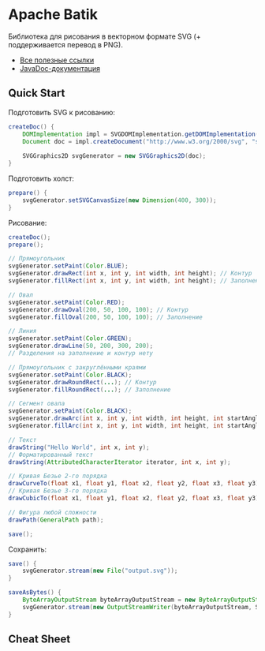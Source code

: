 # Apache Batik

Библиотека для рисования в векторном формате SVG (+ поддерживается перевод в PNG).

* [Все полезные ссылки](https://xmlgraphics.apache.org/batik/using/)
* [JavaDoc-документация](https://xmlgraphics.apache.org/batik/javadoc/)

## Quick Start

Подготовить SVG к рисованию:
```java
createDoc() {
    DOMImplementation impl = SVGDOMImplementation.getDOMImplementation();
    Document doc = impl.createDocument("http://www.w3.org/2000/svg", "svg", null);
    
    SVGGraphics2D svgGenerator = new SVGGraphics2D(doc);
}
```

Подготовить холст:
```java
prepare() {
    svgGenerator.setSVGCanvasSize(new Dimension(400, 300));
}
```

Рисование:
```java
createDoc();
prepare();

// Прямоугольник
svgGenerator.setPaint(Color.BLUE);
svgGenerator.drawRect(int x, int y, int width, int height); // Контур
svgGenerator.fillRect(int x, int y, int width, int height); // Заполнение

// Овал
svgGenerator.setPaint(Color.RED);
svgGenerator.drawOval(200, 50, 100, 100); // Контур
svgGenerator.fillOval(200, 50, 100, 100); // Заполнение

// Линия
svgGenerator.setPaint(Color.GREEN);
svgGenerator.drawLine(50, 200, 300, 200);
// Разделения на заполнение и контур нету

// Прямоугольник с закруглёнными краями
svgGenerator.setPaint(Color.BLACK);
svgGenerator.drawRoundRect(...); // Контур
svgGenerator.fillRoundRect(...); // Заполнение

// Сегмент овала
svgGenerator.setPaint(Color.BLACK);
svgGenerator.drawArc(int x, int y, int width, int height, int startAngle, int arcAngle); // Контур
svgGenerator.fillArc(int x, int y, int width, int height, int startAngle, int arcAngle); // Заполнение

// Текст
drawString("Hello World", int x, int y);
// Форматированный текст
drawString(AttributedCharacterIterator iterator, int x, int y);

// Кривая Безье 2-го порядка
drawCurveTo(float x1, float y1, float x2, float y2, float x3, float y3);
// Кривая Безье 3-го порядка
drawCubicTo(float x1, float y1, float x2, float y2, float x3, float y3);

// Фигура любой сложности
drawPath(GeneralPath path);

save();
```

Сохранить:
```java
save() {
    svgGenerator.stream(new File("output.svg"));
}

saveAsBytes() {
    ByteArrayOutputStream byteArrayOutputStream = new ByteArrayOutputStream();
    svgGenerator.stream(new OutputStreamWriter(byteArrayOutputStream, StandardCharsets.UTF_8));
}
```

## Cheat Sheet
